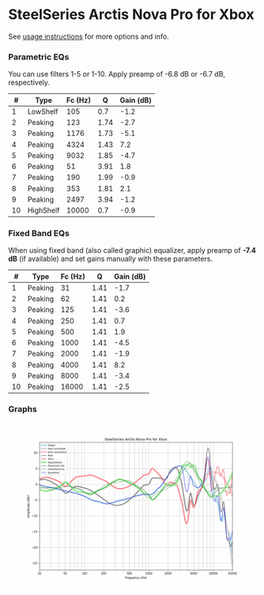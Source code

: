 # SteelSeries Arctis Nova Pro for Xbox
See [usage instructions](https://github.com/jaakkopasanen/AutoEq#usage) for more options and info.

### Parametric EQs
You can use filters 1-5 or 1-10. Apply preamp of -6.8 dB or -6.7 dB, respectively.

|   # | Type      |   Fc (Hz) |    Q |   Gain (dB) |
|-----|-----------|-----------|------|-------------|
|   1 | LowShelf  |       105 | 0.7  |        -1.2 |
|   2 | Peaking   |       123 | 1.74 |        -2.7 |
|   3 | Peaking   |      1176 | 1.73 |        -5.1 |
|   4 | Peaking   |      4324 | 1.43 |         7.2 |
|   5 | Peaking   |      9032 | 1.85 |        -4.7 |
|   6 | Peaking   |        51 | 3.91 |         1.8 |
|   7 | Peaking   |       190 | 1.99 |        -0.9 |
|   8 | Peaking   |       353 | 1.81 |         2.1 |
|   9 | Peaking   |      2497 | 3.94 |        -1.2 |
|  10 | HighShelf |     10000 | 0.7  |        -0.9 |

### Fixed Band EQs
When using fixed band (also called graphic) equalizer, apply preamp of **-7.4 dB** (if available) and set gains manually with these parameters.

|   # | Type    |   Fc (Hz) |    Q |   Gain (dB) |
|-----|---------|-----------|------|-------------|
|   1 | Peaking |        31 | 1.41 |        -1.7 |
|   2 | Peaking |        62 | 1.41 |         0.2 |
|   3 | Peaking |       125 | 1.41 |        -3.6 |
|   4 | Peaking |       250 | 1.41 |         0.7 |
|   5 | Peaking |       500 | 1.41 |         1.9 |
|   6 | Peaking |      1000 | 1.41 |        -4.5 |
|   7 | Peaking |      2000 | 1.41 |        -1.9 |
|   8 | Peaking |      4000 | 1.41 |         8.2 |
|   9 | Peaking |      8000 | 1.41 |        -3.4 |
|  10 | Peaking |     16000 | 1.41 |        -2.5 |

### Graphs
![](./SteelSeries%20Arctis%20Nova%20Pro%20for%20Xbox.png)
